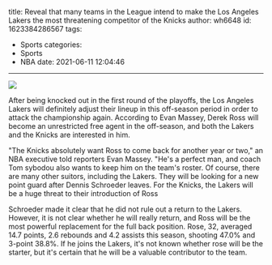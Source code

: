 title: Reveal that many teams in the League intend to make the Los Angeles Lakers the most threatening competitor of the Knicks
author: wh6648
id: 1623384286567
tags: 
- Sports
categories: 
- Sports
- NBA
date: 2021-06-11 12:04:46
---
![](https://p0.itc.cn/q_70/images01/20210611/35fe5fdfd56c476ab281c5bf3f294a41.jpeg)


After being knocked out in the first round of the playoffs, the Los Angeles Lakers will definitely adjust their lineup in this off-season period in order to attack the championship again. According to Evan Massey, Derek Ross will become an unrestricted free agent in the off-season, and both the Lakers and the Knicks are interested in him.

"The Knicks absolutely want Ross to come back for another year or two," an NBA executive told reporters Evan Massey. "He's a perfect man, and coach Tom sybodou also wants to keep him on the team's roster. Of course, there are many other suitors, including the Lakers. They will be looking for a new point guard after Dennis Schroeder leaves. For the Knicks, the Lakers will be a huge threat to their introduction of Ross

Schroeder made it clear that he did not rule out a return to the Lakers. However, it is not clear whether he will really return, and Ross will be the most powerful replacement for the full back position. Rose, 32, averaged 14.7 points, 2.6 rebounds and 4.2 assists this season, shooting 47.0% and 3-point 38.8%. If he joins the Lakers, it's not known whether rose will be the starter, but it's certain that he will be a valuable contributor to the team.

